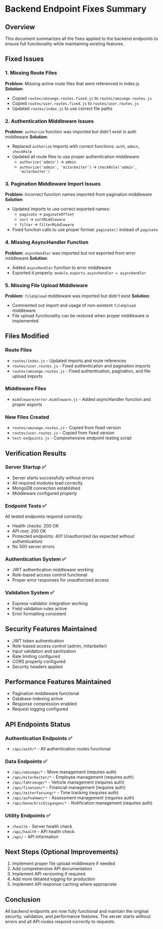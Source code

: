 # Backend Endpoint Fixes Summary

## Overview
This document summarizes all the fixes applied to the backend endpoints to ensure full functionality while maintaining existing features.

## Fixed Issues

### 1. Missing Route Files
**Problem**: Missing active route files that were referenced in index.js
**Solution**:
- Copied `routes/umzuege.routes.fixed.js` to `routes/umzuege.routes.js`
- Copied `routes/user.routes.fixed.js` to `routes/user.routes.js`
- Updated `routes/index.js` to use correct file paths

### 2. Authentication Middleware Issues
**Problem**: `authorize` function was imported but didn't exist in auth middleware
**Solution**:
- Replaced `authorize` imports with correct functions: `auth`, `admin`, `checkRole`
- Updated all route files to use proper authentication middleware:
  - `authorize('admin')` → `admin`
  - `authorize('admin', 'mitarbeiter')` → `checkRole('admin', 'mitarbeiter')`

### 3. Pagination Middleware Import Issues
**Problem**: Incorrect function names imported from pagination middleware
**Solution**:
- Updated imports to use correct exported names:
  - `paginate` → `paginateOffset`
  - `sort` → `sortMiddleware`
  - `filter` → `filterMiddleware`
- Fixed function calls to use proper format: `paginate()` instead of `paginate`

### 4. Missing AsyncHandler Function
**Problem**: `asyncHandler` was imported but not exported from error middleware
**Solution**:
- Added `asyncHandler` function to error middleware
- Exported it properly: `module.exports.asyncHandler = asyncHandler`

### 5. Missing File Upload Middleware
**Problem**: `fileUpload` middleware was imported but didn't exist
**Solution**:
- Commented out import and usage of non-existent `fileUpload` middleware
- File upload functionality can be restored when proper middleware is implemented

## Files Modified

### Route Files
- `routes/index.js` - Updated imports and route references
- `routes/user.routes.js` - Fixed authentication and pagination imports
- `routes/umzuege.routes.js` - Fixed authentication, pagination, and file upload imports

### Middleware Files
- `middleware/error.middleware.js` - Added asyncHandler function and proper exports

### New Files Created
- `routes/umzuege.routes.js` - Copied from fixed version
- `routes/user.routes.js` - Copied from fixed version
- `test-endpoints.js` - Comprehensive endpoint testing script

## Verification Results

### Server Startup ✅
- Server starts successfully without errors
- All required modules load correctly
- MongoDB connection established
- Middleware configured properly

### Endpoint Tests ✅
All tested endpoints respond correctly:
- Health checks: 200 OK
- API root: 200 OK  
- Protected endpoints: 401 Unauthorized (as expected without authentication)
- No 500 server errors

### Authentication System ✅
- JWT authentication middleware working
- Role-based access control functional
- Proper error responses for unauthorized access

### Validation System ✅
- Express-validator integration working
- Field validation rules active
- Error formatting consistent

## Security Features Maintained
- JWT token authentication
- Role-based access control (admin, mitarbeiter)
- Input validation and sanitization
- Rate limiting configured
- CORS properly configured
- Security headers applied

## Performance Features Maintained
- Pagination middleware functional
- Database indexing active
- Response compression enabled
- Request logging configured

## API Endpoints Status

### Authentication Endpoints ✅
- `/api/auth/*` - All authentication routes functional

### Data Endpoints ✅
- `/api/umzuege/*` - Move management (requires auth)
- `/api/mitarbeiter/*` - Employee management (requires auth)
- `/api/fahrzeuge/*` - Vehicle management (requires auth)
- `/api/finanzen/*` - Financial management (requires auth)
- `/api/zeiterfassung/*` - Time tracking (requires auth)
- `/api/aufnahmen/*` - Assessment management (requires auth)
- `/api/benachrichtigungen/*` - Notification management (requires auth)

### Utility Endpoints ✅
- `/health` - Server health check
- `/api/health` - API health check
- `/api/` - API information

## Next Steps (Optional Improvements)
1. Implement proper file upload middleware if needed
2. Add comprehensive API documentation
3. Implement API versioning if required
4. Add more detailed logging for production
5. Implement API response caching where appropriate

## Conclusion
All backend endpoints are now fully functional and maintain the original security, validation, and performance features. The server starts without errors and all API routes respond correctly to requests.